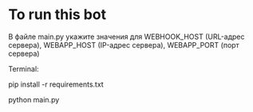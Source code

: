 # To run this bot

В файле main.py укажите значения для WEBHOOK_HOST (URL-адрес сервера), WEBAPP_HOST (IP-адрес сервера), WEBAPP_PORT (порт сервера)

Terminal:

pip install -r requirements.txt

python main.py
